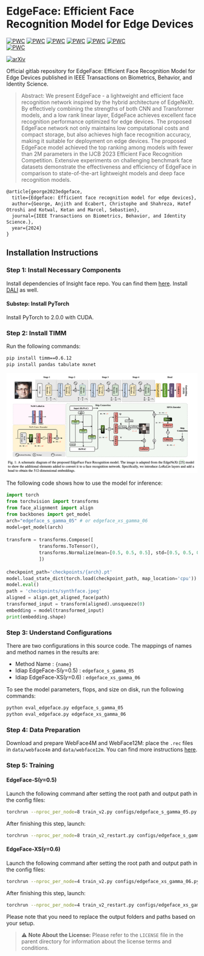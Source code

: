 # EdgeFace: Efficient Face Recognition Model for Edge Devices

[![PWC](https://img.shields.io/endpoint.svg?url=https://paperswithcode.com/badge/edgeface-efficient-face-recognition-model-for/lightweight-face-recognition-on-lfw)](https://paperswithcode.com/sota/lightweight-face-recognition-on-lfw?p=edgeface-efficient-face-recognition-model-for)
[![PWC](https://img.shields.io/endpoint.svg?url=https://paperswithcode.com/badge/edgeface-efficient-face-recognition-model-for/lightweight-face-recognition-on-calfw)](https://paperswithcode.com/sota/lightweight-face-recognition-on-calfw?p=edgeface-efficient-face-recognition-model-for)
[![PWC](https://img.shields.io/endpoint.svg?url=https://paperswithcode.com/badge/edgeface-efficient-face-recognition-model-for/lightweight-face-recognition-on-cplfw)](https://paperswithcode.com/sota/lightweight-face-recognition-on-cplfw?p=edgeface-efficient-face-recognition-model-for)
[![PWC](https://img.shields.io/endpoint.svg?url=https://paperswithcode.com/badge/edgeface-efficient-face-recognition-model-for/lightweight-face-recognition-on-cfp-fp)](https://paperswithcode.com/sota/lightweight-face-recognition-on-cfp-fp?p=edgeface-efficient-face-recognition-model-for)
[![PWC](https://img.shields.io/endpoint.svg?url=https://paperswithcode.com/badge/edgeface-efficient-face-recognition-model-for/lightweight-face-recognition-on-agedb-30)](https://paperswithcode.com/sota/lightweight-face-recognition-on-agedb-30?p=edgeface-efficient-face-recognition-model-for)	
[![PWC](https://img.shields.io/endpoint.svg?url=https://paperswithcode.com/badge/edgeface-efficient-face-recognition-model-for/lightweight-face-recognition-on-ijb-b)](https://paperswithcode.com/sota/lightweight-face-recognition-on-ijb-b?p=edgeface-efficient-face-recognition-model-for)	
[![PWC](https://img.shields.io/endpoint.svg?url=https://paperswithcode.com/badge/edgeface-efficient-face-recognition-model-for/lightweight-face-recognition-on-ijb-c)](https://paperswithcode.com/sota/lightweight-face-recognition-on-ijb-c?p=edgeface-efficient-face-recognition-model-for)	

[![arXiv](https://img.shields.io/badge/cs.CV-arXiv%3A2307.01838-009d81v2.svg)](https://arxiv.org/abs/2307.01838v2)

Official gitlab repository for EdgeFace: Efficient Face Recognition Model for Edge Devices 
published in IEEE Transactions on Biometrics, Behavior, and Identity Science.


> Abstract: We present EdgeFace - a lightweight and efficient face recognition network inspired by the hybrid architecture of EdgeNeXt. By effectively combining the strengths of both CNN and Transformer models, and a low rank linear layer, EdgeFace achieves excellent face recognition performance optimized for edge devices. The proposed EdgeFace network not only maintains low computational costs and compact storage, but also achieves high face recognition accuracy, making it suitable for deployment on edge devices. The proposed EdgeFace model achieved the top ranking among models with fewer than 2M parameters in the IJCB 2023 Efficient Face Recognition Competition. Extensive experiments on challenging benchmark face datasets demonstrate the effectiveness and efficiency of EdgeFace in comparison to state-of-the-art lightweight models and deep face recognition models.
```angular2html
@article{george2023edgeface,
  title={Edgeface: Efficient face recognition model for edge devices},
  author={George, Anjith and Ecabert, Christophe and Shahreza, Hatef Otroshi and Kotwal, Ketan and Marcel, Sebastien},
  journal={IEEE Transactions on Biometrics, Behavior, and Identity Science.},
  year={2024}
}
```

## Installation Instructions

### Step 1: Install Necessary Components

Install dependencies of Insight face repo. You can find them [here](https://github.com/deepinsight/insightface/tree/master/recognition/arcface_torch). Install [DALI](https://github.com/deepinsight/insightface/blob/master/recognition/arcface_torch/docs/install_dali.md) as well.

#### Substep: Install PyTorch

Install PyTorch to 2.0.0 with CUDA.

### Step 2: Install TIMM

Run the following commands:

```bash
pip install timm==0.6.12
pip install pandas tabulate mxnet
```


<img src="assets/edgeface.png"/>

The following code shows how to use the model for inference:
```python
import torch
from torchvision import transforms
from face_alignment import align
from backbones import get_model
arch="edgeface_s_gamma_05" # or edgeface_xs_gamma_06
model=get_model(arch)

transform = transforms.Compose([
            transforms.ToTensor(),
            transforms.Normalize(mean=[0.5, 0.5, 0.5], std=[0.5, 0.5, 0.5]),
            ])

checkpoint_path='checkpoints/{arch}.pt'
model.load_state_dict(torch.load(checkpoint_path, map_location='cpu'))
model.eval()
path = 'checkpoints/synthface.jpeg'
aligned = align.get_aligned_face(path)
transformed_input = transform(aligned).unsqueeze(0)
embedding = model(transformed_input)
print(embedding.shape)

```




### Step 3: Understand Configurations

There are two configurations in this source code. The mappings of names and method names in the results are:

- Method Name : `{name}`
- Idiap EdgeFace-S(𝛾=0.5) : `edgeface_s_gamma_05`
- Idiap EdgeFace-XS(𝛾=0.6) : `edgeface_xs_gamma_06`

To see the model parameters, flops, and size on disk, run the following commands:

```bash
python eval_edgeface.py edgeface_s_gamma_05
python eval_edgeface.py edgeface_xs_gamma_06
```


### Step 4: Data Preparation

Download and prepare WebFace4M and WebFace12M: place the `.rec` files in `data/webface4m` and `data/webface12m`. You can find more instructions [here](https://github.com/deepinsight/insightface/blob/master/recognition/arcface_torch/docs/prepare_webface42m.md).

### Step 5: Training

#### EdgeFace-S(𝛾=0.5)

Launch the following command after setting the root path and output path in the config files:

```bash
torchrun --nproc_per_node=8 train_v2.py configs/edgeface_s_gamma_05.py
```
After finishing this step, launch:

```bash
torchrun --nproc_per_node=8 train_v2_restart.py configs/edgeface_s_gamma_05_restart.py
```

#### EdgeFace-XS(𝛾=0.6)

Launch the following command after setting the root path and output path in the config files:

```bash
torchrun --nproc_per_node=4 train_v2.py configs/edgeface_xs_gamma_06.py
```
After finishing this step, launch:

```bash
torchrun --nproc_per_node=4 train_v2_restart.py configs/edgeface_xs_gamma_06_restart.py
```



Please note that you need to replace the output folders and paths based on your setup.

> :warning: **Note About the License:** Please refer to the `LICENSE` file in the parent directory for information about the license terms and conditions.
